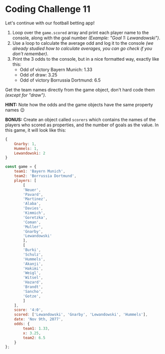 # Coding Challenge 11

Let's continue with our football betting app!

1. Loop over the `game.scored` array and print each player name to the console, along with the goal number *(Example: "Goal 1: Lewandowski")*.
2. Use a loop to calculate the average odd and log it to the console *(we already studied how to calculate averages, you can go check if you don't remember)*.
3. Print the 3 odds to the console, but in a nice formatted way, exactly like this:
    * Odd of victory Bayern Munich: 1.33
    * Odd of draw: 3.25
    * Odd of victory Borrussia Dortmund: 6.5

Get the team names directly from the game object, don't hard code them *(except for "draw")*.

**HINT:** Note how the odds and the game objects have the same property names 😉

**BONUS:** Create an object called `scorers` which contains the names of the players who scored as properties, and the number of goals as the value. In this game, it will look like this:
```js
{
    Gnarby: 1,
    Hummels: 1,
    Lewandowski: 2
}
```
```js
const game = {
    team1: 'Bayern Munich',
    team2: 'Borrussia Dortmund',
    players: [
        [
        'Neuer',
        'Pavard',
        'Martinez',
        'Alaba',
        'Davies',
        'Kimmich',
        'Goretzka',
        'Coman',
        'Muller',
        'Gnarby',
        'Lewandowski'
        ],
        [
        'Burki',
        'Schulz',
        'Hummels',
        'Akanji',
        'Hakimi',
        'Weigl',
        'Witsel',
        'Hazard',
        'Brandt',
        'Sancho',
        'Gotze',
        ]
    ],
    score: '4:0',
    scored: ['Lewandowski', 'Gnarby', 'Lewandowski', 'Hummels'],
    date: 'Nov 9th, 2077',
    odds: {
        team1: 1.33,
        x: 3.25,
        team2: 6.5
    }
};
```